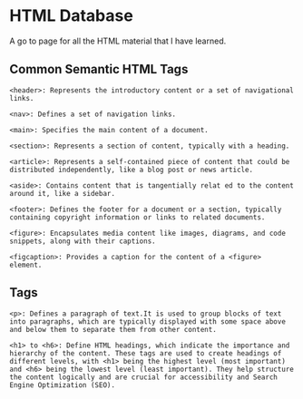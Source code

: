 # HTML Database 

A go to page for all the HTML material that I have learned.

## Common Semantic HTML Tags
    <header>: Represents the introductory content or a set of navigational links.

    <nav>: Defines a set of navigation links.

    <main>: Specifies the main content of a document.

    <section>: Represents a section of content, typically with a heading.

    <article>: Represents a self-contained piece of content that could be distributed independently, like a blog post or news article.

    <aside>: Contains content that is tangentially relat ed to the content around it, like a sidebar.

    <footer>: Defines the footer for a document or a section, typically containing copyright information or links to related documents.

    <figure>: Encapsulates media content like images, diagrams, and code snippets, along with their captions.

    <figcaption>: Provides a caption for the content of a <figure> element.

## Tags
    <p>: Defines a paragraph of text.It is used to group blocks of text into paragraphs, which are typically displayed with some space above and below them to separate them from other content.
    
    <h1> to <h6>: Define HTML headings, which indicate the importance and hierarchy of the content. These tags are used to create headings of different levels, with <h1> being the highest level (most important) and <h6> being the lowest level (least important). They help structure the content logically and are crucial for accessibility and Search Engine Optimization (SEO).